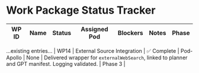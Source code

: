 # Work Package Status Tracker

| WP ID | Name | Status | Assigned Pod | Blockers | Notes | Phase |
|-------|------|--------|--------------|----------|-------|--------|
...existing entries...
| WP14 | External Source Integration | ✅ Complete | Pod-Apollo | None | Delivered wrapper for `externalWebSearch`, linked to planner and GPT manifest. Logging validated. | Phase 3 |
